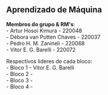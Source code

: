 ## Aprendizado de Máquina


**Membros do grupo & RM's**:
<br> - Artur Hosoi Kimura - 220048
<br> - Débora van Putten Chaves - 220037
<br> - Pedro H. M. Zanineli - 220068
<br> - Vitor E. G. Barelli - 220072

Respectivos lideres de cada bloco:
<br> - Bloco 1 - Vitor E. G. Barelli
<br> - Bloco 2 -
<br> - Bloco 3 -
<br> - Bloco 4 -
